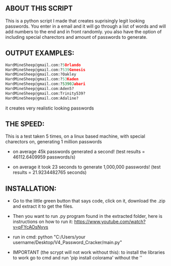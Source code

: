 ## ABOUT THIS SCRIPT
This is a python script I made that creates suprisingly legit looking passwords. You enter in a email and it will go through a list of words and will add numbers to the end and in front randomly. you also have the option of including special charectors and amount of passwords to generate.

## OUTPUT EXAMPLES:
  ```python
  HardMineSheep@gmail.com:?5Orlando
  HardMineSheep@gmail.com:?539Genesis
  HardMineSheep@gmail.com:?Oakley
  HardMineSheep@gmail.com:?53Kaden
  HardMineSheep@gmail.com:?5390Jabari
  HardMineSheep@gmail.com:Aden5?
  HardMineSheep@gmail.com:Trinity539?
  HardMineSheep@gmail.com:Adaline?
  ```
it creates very realistic looking passwords

## THE SPEED:
    
This is a test taken 5 times, on a linux based machine, with special charectors on, generating 1 million passwords


- on average 45k passwords generated a second! (test results = 46112.6409959 passwords/s)

- on average it took 23 seconds to generate 1,000,000 passwords! (test results = 21.9234482765 seconds)

## INSTALLATION:

- Go to the little green button that says code, click on it, download the .zip and extract it to get the files.

- Then you want to run .py program found in the extracted folder, here is instructions on how to run it: https://www.youtube.com/watch?v=pFYcAOsNyvs

- run in cmd: python "C:/Users/your username/Desktop/V4_Password_Cracker/main.py"

- IMPORTANT (the scrypt will not work without this): to install the libraries to work go to cmd and run 'pip install colorama' without the ''

